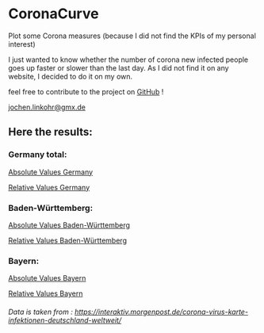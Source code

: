 # CoronaCurve
Plot some Corona measures (because I did not find the KPIs of my personal interest)

I just wanted to know whether the number of corona new infected people goes up faster or slower than the last day. As I did not find it on any website, I decided to do it on my own. 

feel free to contribute to the project on [GitHub](https://github.com/jlinkohr/CoronaCurve) !

jochen.linkohr@gmx.de

## Here the results:

### Germany total: 

[Absolute Values Germany](https://jlinkohr.github.io/CoronaCurve/Absolute_Values_GER.png)

[Relative Values Germany](https://jlinkohr.github.io/CoronaCurve/Relative_Values_GER.png)

### Baden-Württemberg:

[Absolute Values Baden-Württemberg](https://jlinkohr.github.io/CoronaCurve/Absolute_Values_BW.png)

[Relative Values Baden-Württemberg](https://jlinkohr.github.io/CoronaCurve/Relative_Values_BW.png)

### Bayern:

[Absolute Values Bayern](https://jlinkohr.github.io/CoronaCurve/Absolute_Values_BY.png)

[Relative Values Bayern](https://jlinkohr.github.io/CoronaCurve/Relative_Values_BY.png)


###### Data is taken from : https://interaktiv.morgenpost.de/corona-virus-karte-infektionen-deutschland-weltweit/

